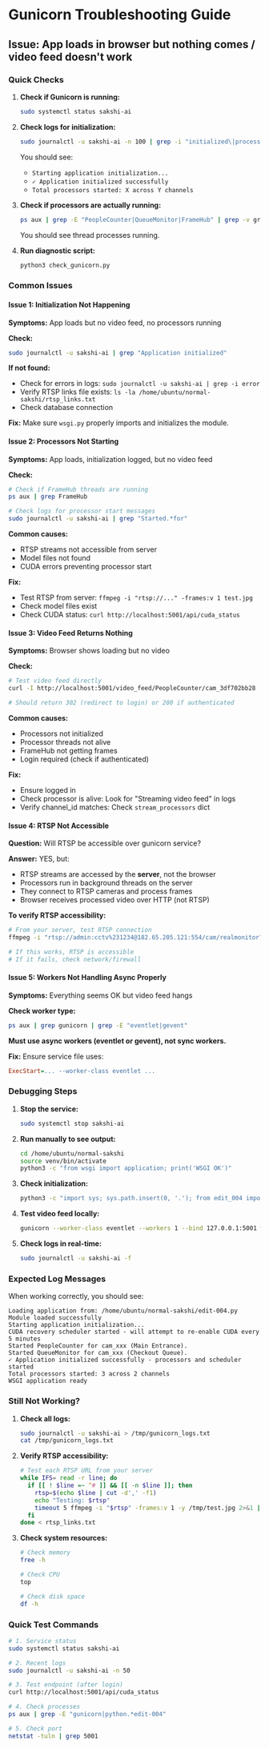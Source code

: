 # Gunicorn Troubleshooting Guide

## Issue: App loads in browser but nothing comes / video feed doesn't work

### Quick Checks

1. **Check if Gunicorn is running:**
   ```bash
   sudo systemctl status sakshi-ai
   ```

2. **Check logs for initialization:**
   ```bash
   sudo journalctl -u sakshi-ai -n 100 | grep -i "initialized\|processor\|error"
   ```
   
   You should see:
   - `Starting application initialization...`
   - `✓ Application initialized successfully`
   - `Total processors started: X across Y channels`

3. **Check if processors are actually running:**
   ```bash
   ps aux | grep -E "PeopleCounter|QueueMonitor|FrameHub" | grep -v grep
   ```
   
   You should see thread processes running.

4. **Run diagnostic script:**
   ```bash
   python3 check_gunicorn.py
   ```

### Common Issues

#### Issue 1: Initialization Not Happening

**Symptoms:** App loads but no video feed, no processors running

**Check:**
```bash
sudo journalctl -u sakshi-ai | grep "Application initialized"
```

**If not found:**
- Check for errors in logs: `sudo journalctl -u sakshi-ai | grep -i error`
- Verify RTSP links file exists: `ls -la /home/ubuntu/normal-sakshi/rtsp_links.txt`
- Check database connection

**Fix:** Make sure `wsgi.py` properly imports and initializes the module.

#### Issue 2: Processors Not Starting

**Symptoms:** App loads, initialization logged, but no video feed

**Check:**
```bash
# Check if FrameHub threads are running
ps aux | grep FrameHub

# Check logs for processor start messages
sudo journalctl -u sakshi-ai | grep "Started.*for"
```

**Common causes:**
- RTSP streams not accessible from server
- Model files not found
- CUDA errors preventing processor start

**Fix:** 
- Test RTSP from server: `ffmpeg -i "rtsp://..." -frames:v 1 test.jpg`
- Check model files exist
- Check CUDA status: `curl http://localhost:5001/api/cuda_status`

#### Issue 3: Video Feed Returns Nothing

**Symptoms:** Browser shows loading but no video

**Check:**
```bash
# Test video feed directly
curl -I http://localhost:5001/video_feed/PeopleCounter/cam_3df702bb28

# Should return 302 (redirect to login) or 200 if authenticated
```

**Common causes:**
- Processors not initialized
- Processor threads not alive
- FrameHub not getting frames
- Login required (check if authenticated)

**Fix:**
- Ensure logged in
- Check processor is alive: Look for "Streaming video feed" in logs
- Verify channel_id matches: Check `stream_processors` dict

#### Issue 4: RTSP Not Accessible

**Question:** Will RTSP be accessible over gunicorn service?

**Answer:** YES, but:
- RTSP streams are accessed by the **server**, not the browser
- Processors run in background threads on the server
- They connect to RTSP cameras and process frames
- Browser receives processed video over HTTP (not RTSP)

**To verify RTSP accessibility:**
```bash
# From your server, test RTSP connection
ffmpeg -i "rtsp://admin:cctv%231234@182.65.205.121:554/cam/realmonitor?channel=1&subtype=1" -frames:v 1 -y test.jpg

# If this works, RTSP is accessible
# If it fails, check network/firewall
```

#### Issue 5: Workers Not Handling Async Properly

**Symptoms:** Everything seems OK but video feed hangs

**Check worker type:**
```bash
ps aux | grep gunicorn | grep -E "eventlet|gevent"
```

**Must use async workers (eventlet or gevent), not sync workers.**

**Fix:** Ensure service file uses:
```ini
ExecStart=... --worker-class eventlet ...
```

### Debugging Steps

1. **Stop the service:**
   ```bash
   sudo systemctl stop sakshi-ai
   ```

2. **Run manually to see output:**
   ```bash
   cd /home/ubuntu/normal-sakshi
   source venv/bin/activate
   python3 -c "from wsgi import application; print('WSGI OK')"
   ```

3. **Check initialization:**
   ```bash
   python3 -c "import sys; sys.path.insert(0, '.'); from edit_004 import stream_processors; print('Processors:', stream_processors)"
   ```

4. **Test video feed locally:**
   ```bash
   gunicorn --worker-class eventlet --workers 1 --bind 127.0.0.1:5001 wsgi:application
   ```

5. **Check logs in real-time:**
   ```bash
   sudo journalctl -u sakshi-ai -f
   ```

### Expected Log Messages

When working correctly, you should see:

```
Loading application from: /home/ubuntu/normal-sakshi/edit-004.py
Module loaded successfully
Starting application initialization...
CUDA recovery scheduler started - will attempt to re-enable CUDA every 5 minutes
Started PeopleCounter for cam_xxx (Main Entrance).
Started QueueMonitor for cam_xxx (Checkout Queue).
✓ Application initialized successfully - processors and scheduler started
Total processors started: 3 across 2 channels
WSGI application ready
```

### Still Not Working?

1. **Check all logs:**
   ```bash
   sudo journalctl -u sakshi-ai > /tmp/gunicorn_logs.txt
   cat /tmp/gunicorn_logs.txt
   ```

2. **Verify RTSP accessibility:**
   ```bash
   # Test each RTSP URL from your server
   while IFS= read -r line; do
     if [[ ! $line =~ ^# ]] && [[ -n $line ]]; then
       rtsp=$(echo $line | cut -d',' -f1)
       echo "Testing: $rtsp"
       timeout 5 ffmpeg -i "$rtsp" -frames:v 1 -y /tmp/test.jpg 2>&1 | head -5
     fi
   done < rtsp_links.txt
   ```

3. **Check system resources:**
   ```bash
   # Check memory
   free -h
   
   # Check CPU
   top
   
   # Check disk space
   df -h
   ```

### Quick Test Commands

```bash
# 1. Service status
sudo systemctl status sakshi-ai

# 2. Recent logs
sudo journalctl -u sakshi-ai -n 50

# 3. Test endpoint (after login)
curl http://localhost:5001/api/cuda_status

# 4. Check processes
ps aux | grep -E "gunicorn|python.*edit-004"

# 5. Check port
netstat -tuln | grep 5001
```

